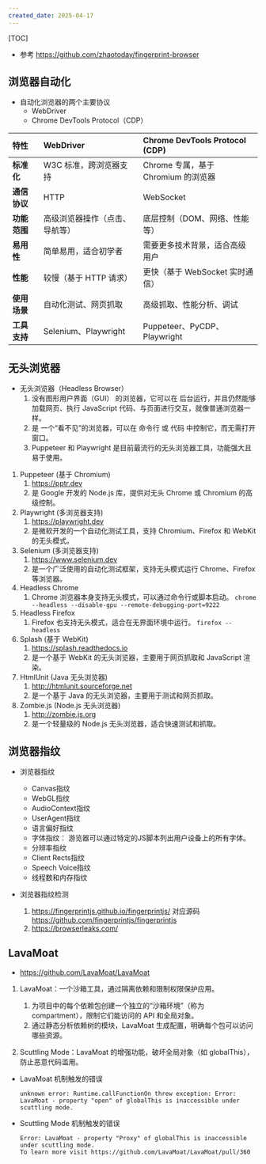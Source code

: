 ```yaml
---
created_date: 2025-04-17
---
```


[TOC]

- 参考 https://github.com/zhaotoday/fingerprint-browser

## 浏览器自动化

- 自动化浏览器的两个主要协议
  - WebDriver
  - Chrome DevTools Protocol（CDP）

| 特性 | WebDriver | Chrome DevTools Protocol (CDP) |
| :----------- | :----------------------------- | :---------------------------------- |
| **标准化** | W3C 标准，跨浏览器支持 | Chrome 专属，基于 Chromium 的浏览器 |
| **通信协议** | HTTP | WebSocket |
| **功能范围** | 高级浏览器操作（点击、导航等） | 底层控制（DOM、网络、性能等） |
| **易用性** | 简单易用，适合初学者 | 需要更多技术背景，适合高级用户 |
| **性能** | 较慢（基于 HTTP 请求） | 更快（基于 WebSocket 实时通信） |
| **使用场景** | 自动化测试、网页抓取 | 高级抓取、性能分析、调试 |
| **工具支持** | Selenium、Playwright | Puppeteer、PyCDP、Playwright |

## 无头浏览器

- 无头浏览器（Headless Browser）
  1. 没有图形用户界面（GUI） 的浏览器，它可以在 后台运行，并且仍然能够加载网页、执行 JavaScript 代码、与页面进行交互，就像普通浏览器一样。
  2. 是 一个“看不见”的浏览器，可以在 命令行 或 代码 中控制它，而无需打开窗口。
  3. Puppeteer 和 Playwright 是目前最流行的无头浏览器工具，功能强大且易于使用。

1. Puppeteer (基于 Chromium)
   1. https://pptr.dev
   2. 是 Google 开发的 Node.js 库，提供对无头 Chrome 或 Chromium 的高级控制。
2. Playwright (多浏览器支持)
   1. https://playwright.dev
   2. 是微软开发的一个自动化测试工具，支持 Chromium、Firefox 和 WebKit 的无头模式。
3. Selenium (多浏览器支持)
   1. https://www.selenium.dev
   2. 是一个广泛使用的自动化测试框架，支持无头模式运行 Chrome、Firefox 等浏览器。
4. Headless Chrome
   1. Chrome 浏览器本身支持无头模式，可以通过命令行或脚本启动。 `chrome --headless --disable-gpu --remote-debugging-port=9222`
5. Headless Firefox
   1. Firefox 也支持无头模式，适合在无界面环境中运行。 `firefox --headless`
6. Splash (基于 WebKit)
   1. https://splash.readthedocs.io
   2. 是一个基于 WebKit 的无头浏览器，主要用于网页抓取和 JavaScript 渲染。
7. HtmlUnit (Java 无头浏览器)
   1. http://htmlunit.sourceforge.net
   2. 是一个基于 Java 的无头浏览器，主要用于测试和网页抓取。
8. Zombie.js (Node.js 无头浏览器)
   1. http://zombie.js.org
   2. 是一个轻量级的 Node.js 无头浏览器，适合快速测试和抓取。

## 浏览器指纹

- 浏览器指纹

  - Canvas指纹
  - WebGL指纹
  - AudioContext指纹
  - UserAgent指纹
  - 语言偏好指纹
  - 字体指纹： 游览器可以通过特定的JS脚本列出用户设备上的所有字体。
  - 分辨率指纹
  - Client Rects指纹
  - Speech Voice指纹
  - 线程数和内存指纹

- 浏览器指纹检测

  1. https://fingerprintjs.github.io/fingerprintjs/ 对应源码 https://github.com/fingerprintjs/fingerprintjs
  2. https://browserleaks.com/

## LavaMoat

- https://github.com/LavaMoat/LavaMoat

1. LavaMoat：一个沙箱工具，通过隔离依赖和限制权限保护应用。

   1. 为项目中的每个依赖包创建一个独立的“沙箱环境”（称为 compartment），限制它们能访问的 API 和全局对象。
   2. 通过静态分析依赖树的模块，LavaMoat 生成配置，明确每个包可以访问哪些资源。

2. Scuttling Mode：LavaMoat 的增强功能，破坏全局对象（如 globalThis），防止恶意代码滥用。

- LavaMoat 机制触发的错误

  ```log
  unknown error: Runtime.callFunctionOn threw exception: Error: LavaMoat - property "open" of globalThis is inaccessible under scuttling mode.
  ```

- Scuttling Mode 机制触发的错误

  ```log
  Error: LavaMoat - property "Proxy" of globalThis is inaccessible under scuttling mode.
  To learn more visit https://github.com/LavaMoat/LavaMoat/pull/360
  ```
